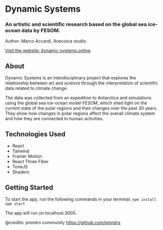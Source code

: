 # Dynamic Systems
### An artistic and scientific research based on the global sea ice-ocean data by FESOM.

Author: Marco Accardi, Anecoica studio

[Visit the website: dynamic-systems.online](https://dynamicsystems.online/)

## About
Dynamic Systems is an interdisciplinary project that explores the relationship between art and science through the interpretation of scientific data related to climate change. 

The data was collected from an expedition to Antarctica and simulations using the global sea ice-ocean model FESOM, which shed light on the current state of the polar regions and their changes over the past 30 years. They show how changes in polar regions affect the overall climate system and how they are connected to human activities.

## Technologies Used
- React
- Tailwind
- Framer Motion
- React Three Fiber
- ToneJS
- Shaders

## Getting Started
To start the app, run the following commands in your terminal:
 `npm install`
 `npm start`

The app will run on localhost:3000.


@credits: pmndrs community https://github.com/pmndrs
